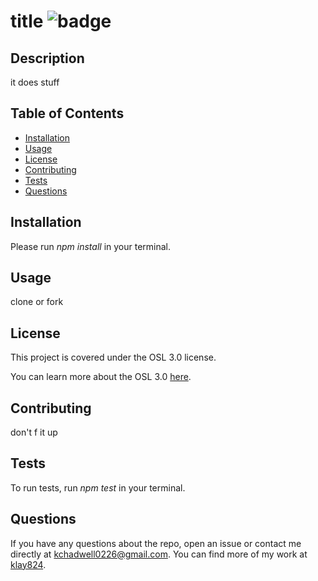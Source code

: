 # title ![badge](https://img.shields.io/badge/license-OSL--3.0-blueviolet)
    
    
## Description
it does stuff


## Table of Contents
* [Installation](#installation)
* [Usage](#usage)
* [License](#license)
* [Contributing](#contributing)
* [Tests](#tests)
* [Questions](#questions)
    

## Installation
Please run *npm install* in your terminal.


## Usage
clone or fork

## License

This project is covered under the OSL 3.0 license.

You can learn more about the OSL 3.0 [here](https://opensource.org/licenses/OSL-3.0/).


## Contributing
don't f it up


## Tests
To run tests, run *npm test* in your terminal.


## Questions
If you have any questions about the repo, open an issue or contact me directly at kchadwell0226@gmail.com. You can find more of my work at [klay824](https://github.com/klay824/).